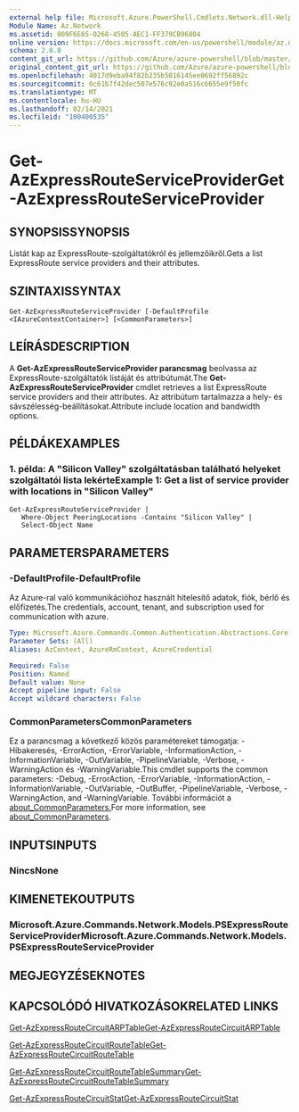 ```yaml
---
external help file: Microsoft.Azure.PowerShell.Cmdlets.Network.dll-Help.xml
Module Name: Az.Network
ms.assetid: 009F6E65-0268-4505-AEC1-FF379CB96804
online version: https://docs.microsoft.com/en-us/powershell/module/az.network/get-azexpressrouteserviceprovider
schema: 2.0.0
content_git_url: https://github.com/Azure/azure-powershell/blob/master/src/Network/Network/help/Get-AzExpressRouteServiceProvider.md
original_content_git_url: https://github.com/Azure/azure-powershell/blob/master/src/Network/Network/help/Get-AzExpressRouteServiceProvider.md
ms.openlocfilehash: 4017d9eba94f82b235b5016145ee0692ff56892c
ms.sourcegitcommit: 0c61b7f42dec507e576c92e0a516c6655e9f50fc
ms.translationtype: MT
ms.contentlocale: hu-HU
ms.lasthandoff: 02/14/2021
ms.locfileid: "100400535"
---
```

# <span data-ttu-id="5a805-101">Get-AzExpressRouteServiceProvider</span><span class="sxs-lookup"><span data-stu-id="5a805-101">Get-AzExpressRouteServiceProvider</span></span>

## <span data-ttu-id="5a805-102">SYNOPSIS</span><span class="sxs-lookup"><span data-stu-id="5a805-102">SYNOPSIS</span></span>
<span data-ttu-id="5a805-103">Listát kap az ExpressRoute-szolgáltatókról és jellemzőikről.</span><span class="sxs-lookup"><span data-stu-id="5a805-103">Gets a list ExpressRoute service providers and their attributes.</span></span>

## <span data-ttu-id="5a805-104">SZINTAXIS</span><span class="sxs-lookup"><span data-stu-id="5a805-104">SYNTAX</span></span>

```
Get-AzExpressRouteServiceProvider [-DefaultProfile <IAzureContextContainer>] [<CommonParameters>]
```

## <span data-ttu-id="5a805-105">LEÍRÁS</span><span class="sxs-lookup"><span data-stu-id="5a805-105">DESCRIPTION</span></span>
<span data-ttu-id="5a805-106">A **Get-AzExpressRouteServiceProvider parancsmag** beolvassa az ExpressRoute-szolgáltatók listáját és attribútumát.</span><span class="sxs-lookup"><span data-stu-id="5a805-106">The **Get-AzExpressRouteServiceProvider** cmdlet retrieves a list ExpressRoute service providers and their attributes.</span></span> <span data-ttu-id="5a805-107">Az attribútum tartalmazza a hely- és sávszélesség-beállításokat.</span><span class="sxs-lookup"><span data-stu-id="5a805-107">Attribute include location and bandwidth options.</span></span>

## <span data-ttu-id="5a805-108">PÉLDÁK</span><span class="sxs-lookup"><span data-stu-id="5a805-108">EXAMPLES</span></span>

### <span data-ttu-id="5a805-109">1. példa: A "Silicon Valley" szolgáltatásban található helyeket szolgáltatói lista lekérte</span><span class="sxs-lookup"><span data-stu-id="5a805-109">Example 1: Get a list of service provider with locations in "Silicon Valley"</span></span>
```
Get-AzExpressRouteServiceProvider |
   Where-Object PeeringLocations -Contains "Silicon Valley" |
   Select-Object Name
```

## <span data-ttu-id="5a805-110">PARAMETERS</span><span class="sxs-lookup"><span data-stu-id="5a805-110">PARAMETERS</span></span>

### <span data-ttu-id="5a805-111">-DefaultProfile</span><span class="sxs-lookup"><span data-stu-id="5a805-111">-DefaultProfile</span></span>
<span data-ttu-id="5a805-112">Az Azure-ral való kommunikációhoz használt hitelesítő adatok, fiók, bérlő és előfizetés.</span><span class="sxs-lookup"><span data-stu-id="5a805-112">The credentials, account, tenant, and subscription used for communication with azure.</span></span>

```yaml
Type: Microsoft.Azure.Commands.Common.Authentication.Abstractions.Core.IAzureContextContainer
Parameter Sets: (All)
Aliases: AzContext, AzureRmContext, AzureCredential

Required: False
Position: Named
Default value: None
Accept pipeline input: False
Accept wildcard characters: False
```

### <span data-ttu-id="5a805-113">CommonParameters</span><span class="sxs-lookup"><span data-stu-id="5a805-113">CommonParameters</span></span>
<span data-ttu-id="5a805-114">Ez a parancsmag a következő közös paramétereket támogatja: -Hibakeresés, -ErrorAction, -ErrorVariable, -InformationAction, -InformationVariable, -OutVariable, -PipelineVariable, -Verbose, -WarningAction és -WarningVariable.</span><span class="sxs-lookup"><span data-stu-id="5a805-114">This cmdlet supports the common parameters: -Debug, -ErrorAction, -ErrorVariable, -InformationAction, -InformationVariable, -OutVariable, -OutBuffer, -PipelineVariable, -Verbose, -WarningAction, and -WarningVariable.</span></span> <span data-ttu-id="5a805-115">További információt a [about_CommonParameters.](https://go.microsoft.com/fwlink/?LinkID=113216)</span><span class="sxs-lookup"><span data-stu-id="5a805-115">For more information, see [about_CommonParameters](https://go.microsoft.com/fwlink/?LinkID=113216).</span></span>

## <span data-ttu-id="5a805-116">INPUTS</span><span class="sxs-lookup"><span data-stu-id="5a805-116">INPUTS</span></span>

### <span data-ttu-id="5a805-117">Nincs</span><span class="sxs-lookup"><span data-stu-id="5a805-117">None</span></span>

## <span data-ttu-id="5a805-118">KIMENETEK</span><span class="sxs-lookup"><span data-stu-id="5a805-118">OUTPUTS</span></span>

### <span data-ttu-id="5a805-119">Microsoft.Azure.Commands.Network.Models.PSExpressRouteServiceProvider</span><span class="sxs-lookup"><span data-stu-id="5a805-119">Microsoft.Azure.Commands.Network.Models.PSExpressRouteServiceProvider</span></span>

## <span data-ttu-id="5a805-120">MEGJEGYZÉSEK</span><span class="sxs-lookup"><span data-stu-id="5a805-120">NOTES</span></span>

## <span data-ttu-id="5a805-121">KAPCSOLÓDÓ HIVATKOZÁSOK</span><span class="sxs-lookup"><span data-stu-id="5a805-121">RELATED LINKS</span></span>

[<span data-ttu-id="5a805-122">Get-AzExpressRouteCircuitARPTable</span><span class="sxs-lookup"><span data-stu-id="5a805-122">Get-AzExpressRouteCircuitARPTable</span></span>](Get-AzExpressRouteCircuitARPTable.md)

[<span data-ttu-id="5a805-123">Get-AzExpressRouteCircuitRouteTable</span><span class="sxs-lookup"><span data-stu-id="5a805-123">Get-AzExpressRouteCircuitRouteTable</span></span>](Get-AzExpressRouteCircuitRouteTable.md)

[<span data-ttu-id="5a805-124">Get-AzExpressRouteCircuitRouteTableSummary</span><span class="sxs-lookup"><span data-stu-id="5a805-124">Get-AzExpressRouteCircuitRouteTableSummary</span></span>](Get-AzExpressRouteCircuitRouteTableSummary.md)

[<span data-ttu-id="5a805-125">Get-AzExpressRouteCircuitStat</span><span class="sxs-lookup"><span data-stu-id="5a805-125">Get-AzExpressRouteCircuitStat</span></span>](Get-AzExpressRouteCircuitStat.md)
